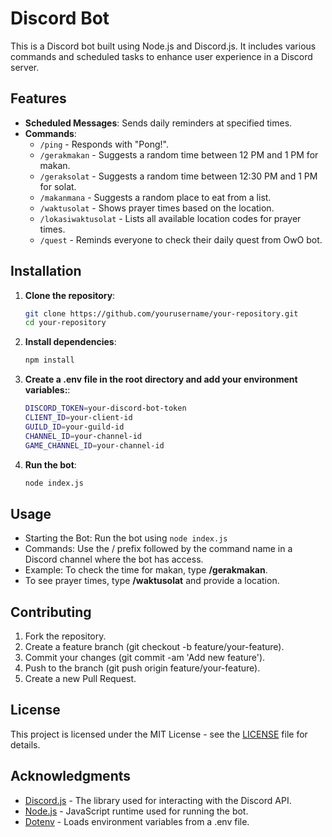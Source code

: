 # Discord Bot

This is a Discord bot built using Node.js and Discord.js. It includes various commands and scheduled tasks to enhance user experience in a Discord server.

## Features

- **Scheduled Messages**: Sends daily reminders at specified times.
- **Commands**:
  - `/ping` - Responds with "Pong!".
  - `/gerakmakan` - Suggests a random time between 12 PM and 1 PM for makan.
  - `/geraksolat` - Suggests a random time between 12:30 PM and 1 PM for solat.
  - `/makanmana` - Suggests a random place to eat from a list.
  - `/waktusolat` - Shows prayer times based on the location.
  - `/lokasiwaktusolat` - Lists all available location codes for prayer times.
  - `/quest` - Reminds everyone to check their daily quest from OwO bot.

## Installation

1. **Clone the repository**:
   ```bash
   git clone https://github.com/yourusername/your-repository.git
   cd your-repository

2. **Install dependencies**:
    ```bash
    npm install

3. **Create a .env file in the root directory and add your environment variables:**:
    ```bash
    DISCORD_TOKEN=your-discord-bot-token
    CLIENT_ID=your-client-id
    GUILD_ID=your-guild-id
    CHANNEL_ID=your-channel-id
    GAME_CHANNEL_ID=your-channel-id

4. **Run the bot**:
    ```bash
    node index.js

## Usage
  - Starting the Bot: Run the bot using ```node index.js```
  - Commands: Use the / prefix followed by the command name in a Discord channel where the bot has access.
  - Example: To check the time for makan, type **/gerakmakan**.
  - To see prayer times, type **/waktusolat** and provide a location.

## Contributing
  1. Fork the repository.
  2. Create a feature branch (git checkout -b feature/your-feature).
  3. Commit your changes (git commit -am 'Add new feature').
  4. Push to the branch (git push origin feature/your-feature).
  5. Create a new Pull Request.

## License
This project is licensed under the MIT License - see the [LICENSE](https://en.wikipedia.org/wiki/MIT_License) file for details.

## Acknowledgments
  - [Discord.js](https://discord.js.org/) - The library used for interacting with the Discord API.
  - [Node.js](https://nodejs.org/en) - JavaScript runtime used for running the bot.
  - [Dotenv](https://www.dotenv.org/) - Loads environment variables from a .env file.
